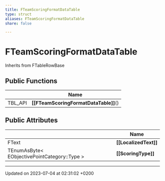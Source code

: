 ```yaml
---
title: FTeamScoringFormatDataTable
type: struct
aliases: FTeamScoringFormatDataTable
share: false

---
```


# FTeamScoringFormatDataTable





Inherits from FTableRowBase

## Public Functions

|                | Name           |
| -------------- | -------------- |
| TBL_API | **[[FTeamScoringFormatDataTable]]**() |

## Public Attributes

|                | Name           |
| -------------- | -------------- |
| FText | **[[LocalizedText]]**  |
| TEnumAsByte< EObjectivePointCategory::Type > | **[[ScoringType]]**  |

-------------------------------

Updated on 2023-07-04 at 02:31:02 +0200
